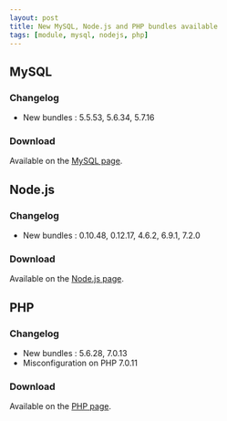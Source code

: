 ```yaml
---
layout: post
title: New MySQL, Node.js and PHP bundles available
tags: [module, mysql, nodejs, php]
---
```


## MySQL

### Changelog

* New bundles : 5.5.53, 5.6.34, 5.7.16

### Download

Available on the [MySQL page](/bins/mysql).

## Node.js

### Changelog

* New bundles : 0.10.48, 0.12.17, 4.6.2, 6.9.1, 7.2.0

### Download

Available on the [Node.js page](/bins/nodejs).

## PHP

### Changelog

* New bundles : 5.6.28, 7.0.13
* Misconfiguration on PHP 7.0.11

### Download

Available on the [PHP page](/bins/php).